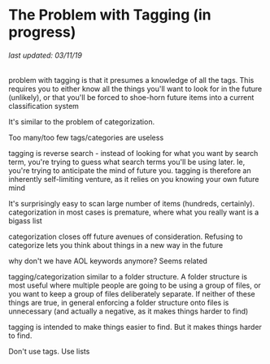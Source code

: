 # The Problem with Tagging (in progress)

###### *last updated: 03/11/19*

problem with tagging is that it presumes a knowledge of all the tags. This requires you to either know all the things you'll want to look for in the future (unlikely), or that you'll be forced to shoe-horn future items into a current classification system

It's similar to the problem of categorization.

Too many/too few tags/categories are useless

tagging is reverse search - instead of looking for what you want by search term, you're trying to guess what search terms you'll be using later. Ie, you're trying to anticipate the mind of future you. tagging is therefore an inherently self-limiting venture, as it relies on you knowing your own future mind

It's surprisingly easy to scan large number of items (hundreds, certainly). categorization in most cases is premature, where what you really want is a bigass list

categorization closes off future avenues of consideration. Refusing to categorize lets you think about things in a new way in the future

why don't we have AOL keywords anymore? Seems related

tagging/categorization similar to a folder structure. A folder structure is most useful where multiple people are going to be using a group of files, or you want to keep a group of files deliberately separate. If neither of these things are true, in general enforcing a folder structure onto files is unnecessary (and actually a negative, as it makes things harder to find)

tagging is intended to make things easier to find. But it makes things harder to find.

Don't use tags. Use lists